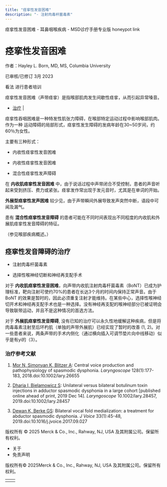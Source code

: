 ```yaml
---
title: "痉挛性发音困难"
description: "- 注射肉毒杆菌毒素"
---
```


﻿痉挛性发音困难 \- 耳鼻咽喉疾病 \- MSD诊疗手册专业版 honeypot link

# 痉挛性发音困难

作者：Hayley L. Born, MD, MS, Columbia University

已审核/已修订 3月 2023

看法 进行患者培训

痉挛性发音困难（声带痉挛）是指喉部肌肉发生间歇性痉挛，从而引起异常嗓音。

- [治疗](#治疗_v25241844_zh) \|

痉挛性吞咽困难是一种特发性肌张力障碍，在喉部特定运动过程中影响喉部肌肉。作为一种 运动障碍的局部形式，痉挛性发生障碍的发病年龄在30~50岁间，约60％为女性。

主要有三种形式：

- 内收性痉挛性发音困难

- 内收性痉挛性发音困难

- 混合性痉挛性发声障碍


在 **内收肌痉挛性发音困难** 中，由于说话过程中声带闭合不受控制，患者的声音听起来受到挤压、费力或紧张。痉挛发作常出现于发元音时，尤其是在单词的开始。

**外展型痉挛性发声困难** 较少见，由于声带瞬间外展导致发声突然中断，语段中可闻及漏气。

患有 **混合性痉挛性发音障碍** 的患者可能在不同时间表现出不同程度的内收肌和外展肌痉挛性发音障碍的特征。

（参见喉部疾病概述。）

## 痉挛性发音障碍的治疗

- 注射肉毒杆菌毒素

- 选择性喉神经切断和神经再支配手术


对于 **内收肌痉挛性发音困难**，向声带内收肌注射肉毒杆菌毒素（BoNT）已成为护理标准，靶向注射可使约70%的患者在长达3个月的时间内保持正常声音。由于 BoNT 的效果是暂时的，因此必须重复注射才能维持。在某些中心，选择性喉神经切开术和神经再支配手术也是一种选择。没有神经再支配的喉神经部分已被证明会导致联带运动，并且不是这种情况的首选方法。

对于 **外展肌痉挛性发音障碍**, 没有已知的治疗可以永久性地缓解这种疾病，但是将肉毒毒素注射至后环杓肌（单独的声带外展肌）已经实现了暂时的改善 (1, 2)。对一些患者来说，两条声带的手术内侧化（通过横向插入可调节垫片向中线移动）似乎是有yi的（3）。

### 治疗参考文献

1. [Mor N, Simonyan K, Blitzer A](https://pubmed.ncbi.nlm.nih.gov/28543038/): Central voice production and pathophysiology of spasmodic dysphonia. _Laryngoscope_ 128(1):177-183, 2018.doi:10.1002/lary.26655

2. [Dharia I, Bielamowicz S](https://pubmed.ncbi.nlm.nih.gov/31837152/): Unilateral versus bilateral botulinum toxin injections in adductor spasmodic dysphonia in a large cohort \[published online ahead of print, 2019 Dec 14\]. _Laryngoscope_ 10.1002/lary.28457, 2019.doi:10.1002/lary.28457

3. [Dewan K, Berke GS](https://pubmed.ncbi.nlm.nih.gov/29132808/): Bilateral vocal fold medialization: a treatment for abductor spasmodic dysphonia. _J Voice_ 33(1):45-48, 2019.doi:10.1016/j.jvoice.2017.09.027




版权所有 © 2025
Merck & Co., Inc., Rahway, NJ, USA 及其附属公司。保留所有权利。

- 关于
- 免责声明

版权所有© 2025Merck & Co., Inc., Rahway, NJ, USA 及其附属公司。保留所有权利。

|     |     |
| --- | --- |
|  |  |